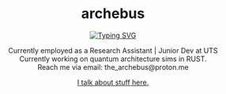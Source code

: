 <div align="center">
<h1>archebus</h1>
</div>

<p align="center">
  <a href="https://git.io/typing-svg"><img src="https://readme-typing-svg.demolab.com?font=Fira+Code&weight=600&size=25&pause=1000&color=F73333&center=true&random=false&width=435&lines=Full+Time+Learner;Part+Time+Idiot" alt="Typing SVG" /></a>
</p>

<p align="center">
  Currently employed as a Research Assistant | Junior Dev at UTS<br>
  Currently working on quantum architecture sims in RUST.<br>
  Reach me via email: the_archebus@proton.me
</p>

<p align="center">
  <a href="archebus.com">I talk about stuff here.</a>
</p>
